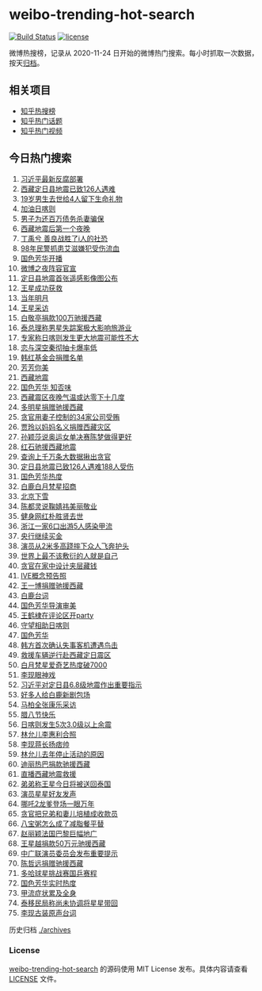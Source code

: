 # weibo-trending-hot-search

[![Build Status](https://github.com/justjavac/weibo-trending-hot-search/workflows/ci/badge.svg?branch=master)](https://github.com/justjavac/weibo-trending-hot-search/actions)
[![license](https://img.shields.io/github/license/justjavac/weibo-trending-hot-search)](https://github.com/justjavac/weibo-trending-hot-search/blob/master/LICENSE)

微博热搜榜，记录从 2020-11-24 日开始的微博热门搜索。每小时抓取一次数据，按天[归档](./archives)。

## 相关项目

- [知乎热搜榜](https://github.com/justjavac/zhihu-trending-top-search)
- [知乎热门话题](https://github.com/justjavac/zhihu-trending-hot-questions)
- [知乎热门视频](https://github.com/justjavac/zhihu-trending-hot-video)

## 今日热门搜索

<!-- BEGIN -->
<!-- 最后更新时间 Wed Jan 08 2025 03:11:20 GMT+0800 (China Standard Time) -->

1. [习近平最新反腐部署](https://s.weibo.com//weibo?q=%23%E4%B9%A0%E8%BF%91%E5%B9%B3%E6%9C%80%E6%96%B0%E5%8F%8D%E8%85%90%E9%83%A8%E7%BD%B2%23&Refer=new_time)
1. [西藏定日县地震已致126人遇难](https://s.weibo.com//weibo?q=%23%E8%A5%BF%E8%97%8F%E5%AE%9A%E6%97%A5%E5%8E%BF%E5%9C%B0%E9%9C%87%E5%B7%B2%E8%87%B4126%E4%BA%BA%E9%81%87%E9%9A%BE%23&t=31&band_rank=1&Refer=top)
1. [19岁男生去世给4人留下生命礼物](https://s.weibo.com//weibo?q=%2319%E5%B2%81%E7%94%B7%E7%94%9F%E5%8E%BB%E4%B8%96%E7%BB%994%E4%BA%BA%E7%95%99%E4%B8%8B%E7%94%9F%E5%91%BD%E7%A4%BC%E7%89%A9%23&t=31&band_rank=15&Refer=top)
1. [加油日喀则](https://s.weibo.com//weibo?q=%23%E5%8A%A0%E6%B2%B9%E6%97%A5%E5%96%80%E5%88%99%23&t=31&band_rank=3&Refer=top)
1. [男子为还百万债务杀妻骗保](https://s.weibo.com//weibo?q=%23%E7%94%B7%E5%AD%90%E4%B8%BA%E8%BF%98%E7%99%BE%E4%B8%87%E5%80%BA%E5%8A%A1%E6%9D%80%E5%A6%BB%E9%AA%97%E4%BF%9D%23&t=31&band_rank=10&Refer=top)
1. [西藏地震后第一个夜晚](https://s.weibo.com//weibo?q=%23%E8%A5%BF%E8%97%8F%E5%9C%B0%E9%9C%87%E5%90%8E%E7%AC%AC%E4%B8%80%E4%B8%AA%E5%A4%9C%E6%99%9A%23&t=31&band_rank=5&Refer=top)
1. [丁禹兮 善良战胜了i人的社恐](https://s.weibo.com//weibo?q=%E4%B8%81%E7%A6%B9%E5%85%AE%20%E5%96%84%E8%89%AF%E6%88%98%E8%83%9C%E4%BA%86i%E4%BA%BA%E7%9A%84%E7%A4%BE%E6%81%90&t=31&band_rank=27&Refer=top)
1. [98年民警抓患艾滋嫌犯受伤流血](https://s.weibo.com//weibo?q=%2398%E5%B9%B4%E6%B0%91%E8%AD%A6%E6%8A%93%E6%82%A3%E8%89%BE%E6%BB%8B%E5%AB%8C%E7%8A%AF%E5%8F%97%E4%BC%A4%E6%B5%81%E8%A1%80%23&t=31&band_rank=2&Refer=top)
1. [国色芳华开播](https://s.weibo.com//weibo?q=%E5%9B%BD%E8%89%B2%E8%8A%B3%E5%8D%8E%E5%BC%80%E6%92%AD&t=31&band_rank=7&Refer=top)
1. [微博之夜阵容官宣](https://s.weibo.com//weibo?q=%23%E5%BE%AE%E5%8D%9A%E4%B9%8B%E5%A4%9C%E9%98%B5%E5%AE%B9%E5%AE%98%E5%AE%A3%23&t=31&band_rank=46&Refer=top)
1. [定日县地震首张遥感影像图公布](https://s.weibo.com//weibo?q=%23%E5%AE%9A%E6%97%A5%E5%8E%BF%E5%9C%B0%E9%9C%87%E9%A6%96%E5%BC%A0%E9%81%A5%E6%84%9F%E5%BD%B1%E5%83%8F%E5%9B%BE%E5%85%AC%E5%B8%83%23&t=31&band_rank=10&Refer=top)
1. [王星成功获救](https://s.weibo.com//weibo?q=%23%E7%8E%8B%E6%98%9F%E6%88%90%E5%8A%9F%E8%8E%B7%E6%95%91%23&t=31&band_rank=11&Refer=top)
1. [当年明月](https://s.weibo.com//weibo?q=%E5%BD%93%E5%B9%B4%E6%98%8E%E6%9C%88&t=31&band_rank=12&Refer=top)
1. [王星采访](https://s.weibo.com//weibo?q=%E7%8E%8B%E6%98%9F%E9%87%87%E8%AE%BF&t=31&band_rank=15&Refer=top)
1. [白敬亭捐款100万驰援西藏](https://s.weibo.com//weibo?q=%23%E7%99%BD%E6%95%AC%E4%BA%AD%E6%8D%90%E6%AC%BE100%E4%B8%87%E9%A9%B0%E6%8F%B4%E8%A5%BF%E8%97%8F%23&t=31&band_rank=14&Refer=top)
1. [泰总理称男星失踪案极大影响旅游业](https://s.weibo.com//weibo?q=%23%E6%B3%B0%E6%80%BB%E7%90%86%E7%A7%B0%E7%94%B7%E6%98%9F%E5%A4%B1%E8%B8%AA%E6%A1%88%E6%9E%81%E5%A4%A7%E5%BD%B1%E5%93%8D%E6%97%85%E6%B8%B8%E4%B8%9A%23&t=31&band_rank=13&Refer=top)
1. [专家称日喀则发生更大地震可能性不大](https://s.weibo.com//weibo?q=%23%E4%B8%93%E5%AE%B6%E7%A7%B0%E6%97%A5%E5%96%80%E5%88%99%E5%8F%91%E7%94%9F%E6%9B%B4%E5%A4%A7%E5%9C%B0%E9%9C%87%E5%8F%AF%E8%83%BD%E6%80%A7%E4%B8%8D%E5%A4%A7%23&t=31&band_rank=18&Refer=top)
1. [恋与深空秦彻抽卡爆率低](https://s.weibo.com//weibo?q=%23%E6%81%8B%E4%B8%8E%E6%B7%B1%E7%A9%BA%E7%A7%A6%E5%BD%BB%E6%8A%BD%E5%8D%A1%E7%88%86%E7%8E%87%E4%BD%8E%23&t=31&band_rank=23&Refer=top)
1. [韩红基金会捐赠名单](https://s.weibo.com//weibo?q=%23%E9%9F%A9%E7%BA%A2%E5%9F%BA%E9%87%91%E4%BC%9A%E6%8D%90%E8%B5%A0%E5%90%8D%E5%8D%95%23&t=31&band_rank=16&Refer=top)
1. [芳芳你美](https://s.weibo.com//weibo?q=%E8%8A%B3%E8%8A%B3%E4%BD%A0%E7%BE%8E&t=31&band_rank=9&Refer=top)
1. [西藏地震](https://s.weibo.com//weibo?q=%E8%A5%BF%E8%97%8F%E5%9C%B0%E9%9C%87&t=31&band_rank=28&Refer=top)
1. [国色芳华 知否味](https://s.weibo.com//weibo?q=%E5%9B%BD%E8%89%B2%E8%8A%B3%E5%8D%8E%20%E7%9F%A5%E5%90%A6%E5%91%B3&t=31&band_rank=22&Refer=top)
1. [西藏震区夜晚气温或达零下十几度](https://s.weibo.com//weibo?q=%23%E8%A5%BF%E8%97%8F%E9%9C%87%E5%8C%BA%E5%A4%9C%E6%99%9A%E6%B0%94%E6%B8%A9%E6%88%96%E8%BE%BE%E9%9B%B6%E4%B8%8B%E5%8D%81%E5%87%A0%E5%BA%A6%23&t=31&band_rank=31&Refer=top)
1. [多明星捐赠驰援西藏](https://s.weibo.com//weibo?q=%23%E5%A4%9A%E6%98%8E%E6%98%9F%E6%8D%90%E8%B5%A0%E9%A9%B0%E6%8F%B4%E8%A5%BF%E8%97%8F%23&t=31&band_rank=49&Refer=top)
1. [贪官用妻子控制的34家公司受贿](https://s.weibo.com//weibo?q=%23%E8%B4%AA%E5%AE%98%E7%94%A8%E5%A6%BB%E5%AD%90%E6%8E%A7%E5%88%B6%E7%9A%8434%E5%AE%B6%E5%85%AC%E5%8F%B8%E5%8F%97%E8%B4%BF%23&t=31&band_rank=24&Refer=top)
1. [贾玲以妈妈名义捐赠西藏灾区](https://s.weibo.com//weibo?q=%23%E8%B4%BE%E7%8E%B2%E4%BB%A5%E5%A6%88%E5%A6%88%E5%90%8D%E4%B9%89%E6%8D%90%E8%B5%A0%E8%A5%BF%E8%97%8F%E7%81%BE%E5%8C%BA%23&t=31&band_rank=31&Refer=top)
1. [孙颖莎说奥运女单决赛陈梦做得更好](https://s.weibo.com//weibo?q=%23%E5%AD%99%E9%A2%96%E8%8E%8E%E8%AF%B4%E5%A5%A5%E8%BF%90%E5%A5%B3%E5%8D%95%E5%86%B3%E8%B5%9B%E9%99%88%E6%A2%A6%E5%81%9A%E5%BE%97%E6%9B%B4%E5%A5%BD%23&t=31&band_rank=17&Refer=top)
1. [红石驰援西藏地震](https://s.weibo.com//weibo?q=%23%E7%BA%A2%E7%9F%B3%E9%A9%B0%E6%8F%B4%E8%A5%BF%E8%97%8F%E5%9C%B0%E9%9C%87%23&t=31&band_rank=40&Refer=top)
1. [查询上千万条大数据揪出贪官](https://s.weibo.com//weibo?q=%E6%9F%A5%E8%AF%A2%E4%B8%8A%E5%8D%83%E4%B8%87%E6%9D%A1%E5%A4%A7%E6%95%B0%E6%8D%AE%E6%8F%AA%E5%87%BA%E8%B4%AA%E5%AE%98&t=31&band_rank=30&Refer=top)
1. [定日县地震已致126人遇难188人受伤](https://s.weibo.com//weibo?q=%23%E5%AE%9A%E6%97%A5%E5%8E%BF%E5%9C%B0%E9%9C%87%E5%B7%B2%E8%87%B4126%E4%BA%BA%E9%81%87%E9%9A%BE188%E4%BA%BA%E5%8F%97%E4%BC%A4%23&t=31&band_rank=29&Refer=top)
1. [国色芳华热度](https://s.weibo.com//weibo?q=%E5%9B%BD%E8%89%B2%E8%8A%B3%E5%8D%8E%E7%83%AD%E5%BA%A6&t=31&band_rank=6&Refer=top)
1. [白鹿白月梵星招商](https://s.weibo.com//weibo?q=%23%E7%99%BD%E9%B9%BF%E7%99%BD%E6%9C%88%E6%A2%B5%E6%98%9F%E6%8B%9B%E5%95%86%23&t=31&band_rank=42&Refer=top)
1. [北京下雪](https://s.weibo.com//weibo?q=%E5%8C%97%E4%BA%AC%E4%B8%8B%E9%9B%AA&t=31&band_rank=44&Refer=top)
1. [陈都灵说鞠婧祎美丽敬业](https://s.weibo.com//weibo?q=%23%E9%99%88%E9%83%BD%E7%81%B5%E8%AF%B4%E9%9E%A0%E5%A9%A7%E7%A5%8E%E7%BE%8E%E4%B8%BD%E6%95%AC%E4%B8%9A%23&t=31&band_rank=34&Refer=top)
1. [健身网红朴胜贤去世](https://s.weibo.com//weibo?q=%23%E5%81%A5%E8%BA%AB%E7%BD%91%E7%BA%A2%E6%9C%B4%E8%83%9C%E8%B4%A4%E5%8E%BB%E4%B8%96%23&t=31&band_rank=35&Refer=top)
1. [浙江一家6口出游5人感染甲流](https://s.weibo.com//weibo?q=%23%E6%B5%99%E6%B1%9F%E4%B8%80%E5%AE%B66%E5%8F%A3%E5%87%BA%E6%B8%B85%E4%BA%BA%E6%84%9F%E6%9F%93%E7%94%B2%E6%B5%81%23&t=31&band_rank=39&Refer=top)
1. [央行继续买金](https://s.weibo.com//weibo?q=%23%E5%A4%AE%E8%A1%8C%E7%BB%A7%E7%BB%AD%E4%B9%B0%E9%87%91%23&t=31&band_rank=48&Refer=top)
1. [演员从2米多高跷摔下众人飞奔护头](https://s.weibo.com//weibo?q=%23%E6%BC%94%E5%91%98%E4%BB%8E2%E7%B1%B3%E5%A4%9A%E9%AB%98%E8%B7%B7%E6%91%94%E4%B8%8B%E4%BC%97%E4%BA%BA%E9%A3%9E%E5%A5%94%E6%8A%A4%E5%A4%B4%23&t=31&band_rank=47&Refer=top)
1. [世界上最不该敷衍的人就是自己](https://s.weibo.com//weibo?q=%23%E4%B8%96%E7%95%8C%E4%B8%8A%E6%9C%80%E4%B8%8D%E8%AF%A5%E6%95%B7%E8%A1%8D%E7%9A%84%E4%BA%BA%E5%B0%B1%E6%98%AF%E8%87%AA%E5%B7%B1%23&t=31&band_rank=48&Refer=top)
1. [贪官在家中设计夹层藏钱](https://s.weibo.com//weibo?q=%23%E8%B4%AA%E5%AE%98%E5%9C%A8%E5%AE%B6%E4%B8%AD%E8%AE%BE%E8%AE%A1%E5%A4%B9%E5%B1%82%E8%97%8F%E9%92%B1%23&t=31&band_rank=8&Refer=top)
1. [IVE概念预告照](https://s.weibo.com//weibo?q=IVE%E6%A6%82%E5%BF%B5%E9%A2%84%E5%91%8A%E7%85%A7&t=31&band_rank=29&Refer=top)
1. [王一博捐赠驰援西藏](https://s.weibo.com//weibo?q=%23%E7%8E%8B%E4%B8%80%E5%8D%9A%E6%8D%90%E8%B5%A0%E9%A9%B0%E6%8F%B4%E8%A5%BF%E8%97%8F%23&t=31&band_rank=43&Refer=top)
1. [白鹿台词](https://s.weibo.com//weibo?q=%23%E7%99%BD%E9%B9%BF%E5%8F%B0%E8%AF%8D%23&t=31&band_rank=44&Refer=top)
1. [国色芳华导演审美](https://s.weibo.com//weibo?q=%E5%9B%BD%E8%89%B2%E8%8A%B3%E5%8D%8E%E5%AF%BC%E6%BC%94%E5%AE%A1%E7%BE%8E&t=31&band_rank=32&Refer=top)
1. [王鹤棣在评论区开party](https://s.weibo.com//weibo?q=%E7%8E%8B%E9%B9%A4%E6%A3%A3%E5%9C%A8%E8%AF%84%E8%AE%BA%E5%8C%BA%E5%BC%80party&t=31&band_rank=21&Refer=top)
1. [守望相助日喀则](https://s.weibo.com//weibo?q=%23%E5%AE%88%E6%9C%9B%E7%9B%B8%E5%8A%A9%E6%97%A5%E5%96%80%E5%88%99%23&t=31&band_rank=45&Refer=top)
1. [国色芳华](https://s.weibo.com//weibo?q=%E5%9B%BD%E8%89%B2%E8%8A%B3%E5%8D%8E&t=31&band_rank=39&Refer=top)
1. [韩方首次确认失事客机遭遇鸟击](https://s.weibo.com//weibo?q=%23%E9%9F%A9%E6%96%B9%E9%A6%96%E6%AC%A1%E7%A1%AE%E8%AE%A4%E5%A4%B1%E4%BA%8B%E5%AE%A2%E6%9C%BA%E9%81%AD%E9%81%87%E9%B8%9F%E5%87%BB%23&t=31&band_rank=38&Refer=top)
1. [救援车辆逆行赴西藏定日震区](https://s.weibo.com//weibo?q=%23%E6%95%91%E6%8F%B4%E8%BD%A6%E8%BE%86%E9%80%86%E8%A1%8C%E8%B5%B4%E8%A5%BF%E8%97%8F%E5%AE%9A%E6%97%A5%E9%9C%87%E5%8C%BA%23&t=31&band_rank=48&Refer=top)
1. [白月梵星爱奇艺热度破7000](https://s.weibo.com//weibo?q=%23%E7%99%BD%E6%9C%88%E6%A2%B5%E6%98%9F%E7%88%B1%E5%A5%87%E8%89%BA%E7%83%AD%E5%BA%A6%E7%A0%B47000%23&t=31&band_rank=24&Refer=top)
1. [李现眼神戏](https://s.weibo.com//weibo?q=%E6%9D%8E%E7%8E%B0%E7%9C%BC%E7%A5%9E%E6%88%8F&t=31&band_rank=41&Refer=top)
1. [习近平对定日县6.8级地震作出重要指示](https://s.weibo.com//weibo?q=%23%E4%B9%A0%E8%BF%91%E5%B9%B3%E5%AF%B9%E5%AE%9A%E6%97%A5%E5%8E%BF6.8%E7%BA%A7%E5%9C%B0%E9%9C%87%E4%BD%9C%E5%87%BA%E9%87%8D%E8%A6%81%E6%8C%87%E7%A4%BA%23&Refer=new_time)
1. [好多人给白鹿新剧包场](https://s.weibo.com//weibo?q=%23%E5%A5%BD%E5%A4%9A%E4%BA%BA%E7%BB%99%E7%99%BD%E9%B9%BF%E6%96%B0%E5%89%A7%E5%8C%85%E5%9C%BA%23&t=31&band_rank=35&Refer=top)
1. [马柏全张康乐采访](https://s.weibo.com//weibo?q=%23%E9%A9%AC%E6%9F%8F%E5%85%A8%E5%BC%A0%E5%BA%B7%E4%B9%90%E9%87%87%E8%AE%BF%23&t=31&band_rank=45&Refer=top)
1. [腊八节快乐](https://s.weibo.com//weibo?q=%23%E8%85%8A%E5%85%AB%E8%8A%82%E5%BF%AB%E4%B9%90%23&t=31&band_rank=46&Refer=top)
1. [日喀则发生5次3.0级以上余震](https://s.weibo.com//weibo?q=%23%E6%97%A5%E5%96%80%E5%88%99%E5%8F%91%E7%94%9F5%E6%AC%A13.0%E7%BA%A7%E4%BB%A5%E4%B8%8A%E4%BD%99%E9%9C%87%23&t=31&band_rank=47&Refer=top)
1. [林允儿李惠利合照](https://s.weibo.com//weibo?q=%23%E6%9E%97%E5%85%81%E5%84%BF%E6%9D%8E%E6%83%A0%E5%88%A9%E5%90%88%E7%85%A7%23&t=31&band_rank=26&Refer=top)
1. [李现蒋长扬痞帅](https://s.weibo.com//weibo?q=%E6%9D%8E%E7%8E%B0%E8%92%8B%E9%95%BF%E6%89%AC%E7%97%9E%E5%B8%85&t=31&band_rank=33&Refer=top)
1. [林允儿去年停止活动的原因](https://s.weibo.com//weibo?q=%23%E6%9E%97%E5%85%81%E5%84%BF%E5%8E%BB%E5%B9%B4%E5%81%9C%E6%AD%A2%E6%B4%BB%E5%8A%A8%E7%9A%84%E5%8E%9F%E5%9B%A0%23&t=31&band_rank=4&Refer=top)
1. [迪丽热巴捐款驰援西藏](https://s.weibo.com//weibo?q=%23%E8%BF%AA%E4%B8%BD%E7%83%AD%E5%B7%B4%E6%8D%90%E6%AC%BE%E9%A9%B0%E6%8F%B4%E8%A5%BF%E8%97%8F%23&t=31&band_rank=14&Refer=top)
1. [直播西藏地震救援](https://s.weibo.com//weibo?q=%23%E7%9B%B4%E6%92%AD%E8%A5%BF%E8%97%8F%E5%9C%B0%E9%9C%87%E6%95%91%E6%8F%B4%23&t=31&band_rank=24&Refer=top)
1. [弟弟称王星今日将被送回泰国](https://s.weibo.com//weibo?q=%23%E5%BC%9F%E5%BC%9F%E7%A7%B0%E7%8E%8B%E6%98%9F%E4%BB%8A%E6%97%A5%E5%B0%86%E8%A2%AB%E9%80%81%E5%9B%9E%E6%B3%B0%E5%9B%BD%23&t=31&band_rank=25&Refer=top)
1. [演员星星好友发声](https://s.weibo.com//weibo?q=%23%E6%BC%94%E5%91%98%E6%98%9F%E6%98%9F%E5%A5%BD%E5%8F%8B%E5%8F%91%E5%A3%B0%23&t=31&band_rank=26&Refer=top)
1. [哪吒2龙爹登场一眼万年](https://s.weibo.com//weibo?q=%E5%93%AA%E5%90%922%E9%BE%99%E7%88%B9%E7%99%BB%E5%9C%BA%E4%B8%80%E7%9C%BC%E4%B8%87%E5%B9%B4&t=31&band_rank=30&Refer=top)
1. [贪官把兄弟和妻儿培植成收款员](https://s.weibo.com//weibo?q=%E8%B4%AA%E5%AE%98%E6%8A%8A%E5%85%84%E5%BC%9F%E5%92%8C%E5%A6%BB%E5%84%BF%E5%9F%B9%E6%A4%8D%E6%88%90%E6%94%B6%E6%AC%BE%E5%91%98&t=31&band_rank=40&Refer=top)
1. [八宝粥怎么成了减脂餐平替](https://s.weibo.com//weibo?q=%23%E5%85%AB%E5%AE%9D%E7%B2%A5%E6%80%8E%E4%B9%88%E6%88%90%E4%BA%86%E5%87%8F%E8%84%82%E9%A4%90%E5%B9%B3%E6%9B%BF%23&t=31&band_rank=19&Refer=top)
1. [赵丽颖法国巴黎巨幅地广](https://s.weibo.com//weibo?q=%23%E8%B5%B5%E4%B8%BD%E9%A2%96%E6%B3%95%E5%9B%BD%E5%B7%B4%E9%BB%8E%E5%B7%A8%E5%B9%85%E5%9C%B0%E5%B9%BF%23&t=31&band_rank=44&Refer=top)
1. [王星越捐款50万元驰援西藏](https://s.weibo.com//weibo?q=%23%E7%8E%8B%E6%98%9F%E8%B6%8A%E6%8D%90%E6%AC%BE50%E4%B8%87%E5%85%83%E9%A9%B0%E6%8F%B4%E8%A5%BF%E8%97%8F%23&t=31&band_rank=36&Refer=top)
1. [中广联演员委员会发布重要提示](https://s.weibo.com//weibo?q=%23%E4%B8%AD%E5%B9%BF%E8%81%94%E6%BC%94%E5%91%98%E5%A7%94%E5%91%98%E4%BC%9A%E5%8F%91%E5%B8%83%E9%87%8D%E8%A6%81%E6%8F%90%E7%A4%BA%23&t=31&band_rank=50&Refer=top)
1. [陈哲远捐赠驰援西藏](https://s.weibo.com//weibo?q=%23%E9%99%88%E5%93%B2%E8%BF%9C%E6%8D%90%E8%B5%A0%E9%A9%B0%E6%8F%B4%E8%A5%BF%E8%97%8F%23&t=31&band_rank=20&Refer=top)
1. [多哈球星挑战赛国乒赛程](https://s.weibo.com//weibo?q=%23%E5%A4%9A%E5%93%88%E7%90%83%E6%98%9F%E6%8C%91%E6%88%98%E8%B5%9B%E5%9B%BD%E4%B9%92%E8%B5%9B%E7%A8%8B%23&t=31&band_rank=25&Refer=top)
1. [国色芳华实时热度](https://s.weibo.com//weibo?q=%23%E5%9B%BD%E8%89%B2%E8%8A%B3%E5%8D%8E%E5%AE%9E%E6%97%B6%E7%83%AD%E5%BA%A6%23&t=31&band_rank=37&Refer=top)
1. [甲流症状累及全身](https://s.weibo.com//weibo?q=%23%E7%94%B2%E6%B5%81%E7%97%87%E7%8A%B6%E7%B4%AF%E5%8F%8A%E5%85%A8%E8%BA%AB%23&t=31&band_rank=40&Refer=top)
1. [泰移民局称尚未协调将星星带回](https://s.weibo.com//weibo?q=%23%E6%B3%B0%E7%A7%BB%E6%B0%91%E5%B1%80%E7%A7%B0%E5%B0%9A%E6%9C%AA%E5%8D%8F%E8%B0%83%E5%B0%86%E6%98%9F%E6%98%9F%E5%B8%A6%E5%9B%9E%23&t=31&band_rank=42&Refer=top)
1. [李现古装原声台词](https://s.weibo.com//weibo?q=%E6%9D%8E%E7%8E%B0%E5%8F%A4%E8%A3%85%E5%8E%9F%E5%A3%B0%E5%8F%B0%E8%AF%8D&t=31&band_rank=48&Refer=top)

<!-- END -->

历史归档 [./archives](./archives)

### License

[weibo-trending-hot-search](https://github.com/justjavac/weibo-trending-hot-search) 的源码使用 MIT License
发布。具体内容请查看 [LICENSE](./LICENSE) 文件。

